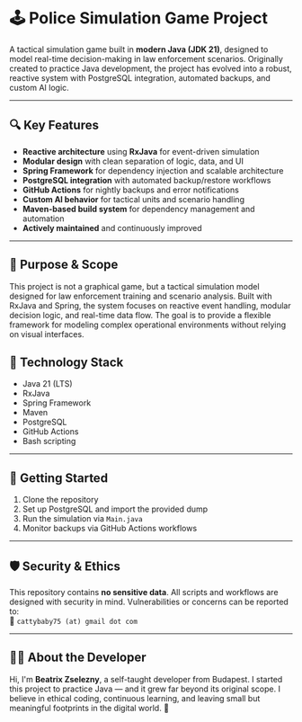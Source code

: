 # 🕹️ Police Simulation Game Project

A tactical simulation game built in **modern Java (JDK 21)**, designed to model real-time decision-making in law enforcement scenarios. Originally created to practice Java development, the project has evolved into a robust, reactive system with PostgreSQL integration, automated backups, and custom AI logic.

---

## 🔍 Key Features

- **Reactive architecture** using **RxJava** for event-driven simulation  
- **Modular design** with clean separation of logic, data, and UI  
- **Spring Framework** for dependency injection and scalable architecture  
- **PostgreSQL integration** with automated backup/restore workflows  
- **GitHub Actions** for nightly backups and error notifications  
- **Custom AI behavior** for tactical units and scenario handling  
- **Maven-based build system** for dependency management and automation  
- **Actively maintained** and continuously improved

---

## 🎯 Purpose & Scope

This project is not a graphical game, but a tactical simulation model designed for law enforcement training and scenario analysis. Built with RxJava and Spring, the system focuses on reactive event handling, modular decision logic, and real-time data flow. The goal is to provide a flexible framework for modeling complex operational environments without relying on visual interfaces.


## 🧰 Technology Stack

- Java 21 (LTS)  
- RxJava  
- Spring Framework  
- Maven  
- PostgreSQL  
- GitHub Actions  
- Bash scripting

---

## 🚀 Getting Started

1. Clone the repository  
2. Set up PostgreSQL and import the provided dump  
3. Run the simulation via `Main.java`  
4. Monitor backups via GitHub Actions workflows

---

## 🛡️ Security & Ethics

This repository contains **no sensitive data**. All scripts and workflows are designed with security in mind. Vulnerabilities or concerns can be reported to:  
📧 `cattybaby75 (at) gmail dot com`

---

## 👩‍💻 About the Developer

Hi, I'm **Beatrix Zselezny**, a self-taught developer from Budapest. I started this project to practice Java — and it grew far beyond its original scope. I believe in ethical coding, continuous learning, and leaving small but meaningful footprints in the digital world. 🐾
